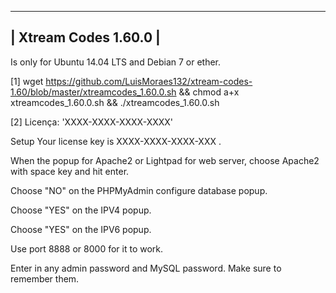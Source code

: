 ------------------
| Xtream Codes 1.60.0 |
------------------

Is only for Ubuntu 14.04 LTS and Debian 7 or ether.



[1] wget https://github.com/LuisMoraes132/xtream-codes-1.60/blob/master/xtreamcodes_1.60.0.sh && chmod a+x xtreamcodes_1.60.0.sh && ./xtreamcodes_1.60.0.sh

[2] Licença: 'XXXX-XXXX-XXXX-XXXX'

Setup
Your license key is XXXX-XXXX-XXXX-XXX .

When the popup for Apache2 or Lightpad for web server, choose Apache2 with space key and hit enter.

Choose "NO" on the PHPMyAdmin configure database popup.

Choose "YES" on the IPV4 popup.

Choose "YES" on the IPV6 popup.

Use port 8888 or 8000 for it to work.

Enter in any admin password and MySQL password. Make sure to remember them.
